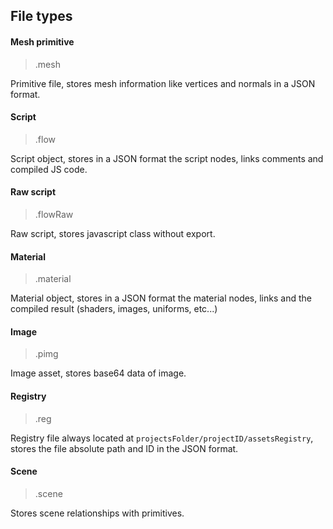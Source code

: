 ## File types

#### Mesh primitive

> .mesh

Primitive file, stores mesh information like vertices and normals in a JSON format.

#### Script

> .flow

Script object, stores in a JSON format the script nodes, links comments and compiled JS code.

#### Raw script

> .flowRaw

Raw script, stores javascript class without export.

#### Material

> .material

Material object, stores in a JSON format the material nodes, links and the compiled result (shaders, images, uniforms,
etc...)

#### Image

> .pimg

Image asset, stores base64 data of image.

#### Registry

> .reg

Registry file always located at `projectsFolder/projectID/assetsRegistry`, stores the file absolute path and ID in the
JSON format.

#### Scene

> .scene

Stores scene relationships with primitives.

